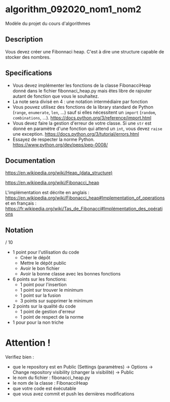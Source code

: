 # algorithm_092020_nom1_nom2

Modèle du projet du cours d'algorithmes

## Description

Vous devez créer une Fibonnaci heap.
C'est à dire une structure capable de stocker des nombres.

## Specifications

* Vous devez implémenter les fonctions de la classe FibonacciHeap donné dans le fichier fibonnaci_heap.py mais êtes libre de rajouter autant de fonction que vous le souhaitez.
* La note sera divisé en 4 : une notation intermédiaire par fonction
* Vous pouvez utilisez des fonctions de la library standard de Python (`range`, `enumerate`, `len`, ...) sauf si elles nécessitent un `import` (`random`, `combinations`, ...). https://docs.python.org/3/reference/import.html
* Vous devez faire la gestion d'erreur de votre classe. Si une `str` est donné en paramètre d'une fonction qui attend un `int`, vous devez `raise` une exception. https://docs.python.org/3/tutorial/errors.html
* Essayez de respecter la norme Python. https://www.python.org/dev/peps/pep-0008/

## Documentation

https://en.wikipedia.org/wiki/Heap_(data_structure)

https://en.wikipedia.org/wiki/Fibonacci_heap

L'implémentation est décrite en anglais : https://en.wikipedia.org/wiki/Fibonacci_heap#Implementation_of_operations
et en français : https://fr.wikipedia.org/wiki/Tas_de_Fibonacci#Implémentation_des_opérations

## Notation

/ 10

* 1 point pour l'utilisation du code
  * Créer le dépôt
  * Mettre le dépôt public
  * Avoir le bon fichier
  * Avoir la bonne classe avec les bonnes fonctions
* 6 points sur les fonctions:
  * 1 point pour l'insertion
  * 1 point sur trouver le minimum
  * 1 point sur la fusion
  * 3 points sur supprimer le minimum
* 2 points sur la qualité du code
  * 1 point de gestion d'erreur
  * 1 point de respect de la norme
* 1 pour pour la non triche

# Attention !

Verifiez bien :
* que le repository est en Public (Settings (paramètres) -> Options -> Change repository visibility (changer la visibilité) -> Public
* le nom du fichier : fibonacci_heap.py
* le nom de la classe : FibonacciHeap
* que votre code est éxécutable
* que vous avez commit et push les dernières modifications
